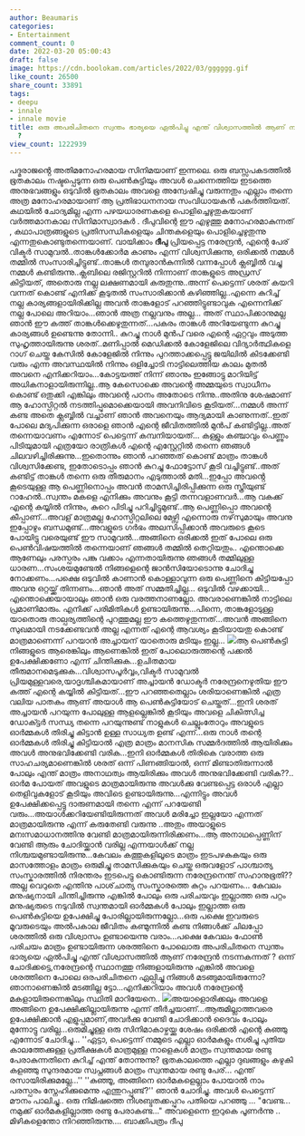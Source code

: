 ```yaml
---
author: Beaumaris
categories:
- Entertainment
comment_count: 0
date: 2022-03-20 05:00:43
draft: false
image: https://cdn.boolokam.com/articles/2022/03/gggggg.gif
like_count: 26500
share_count: 33891
tags:
- deepu
- innale
- innale movie
title: ഒരു അപരിചിതനെ സ്വന്തം ഭാര്യയെ ഏൽപിച്ചു എന്ത് വിശ്വാസത്തിൽ ആണ് നരേന്ദ്രൻ നടന്നകന്നത്
  ?
view_count: 1222939
---
```


പദ്മരാജൻ്റെ അതിമനോഹരമായ സിനിമയാണ് ഇന്നലെ. ഒരു ബസ്സപകടത്തിൽ ഭൂതകാലം നഷ്ടപ്പെടുന്ന ഒരു പെൺകുട്ടിയും അവൾ ചെന്നെത്തിയ ഇടത്തെ അനുഭവങ്ങളും ഒടുവിൽ ഭൂതകാലം അവളെ അന്വേഷിച്ചു വരുന്നതും എല്ലാം തന്നെ അത്ര മനോഹരമായാണ് ആ പ്രതിഭാധനനായ സംവിധായകൻ പകർത്തിയത്. കഥയിൽ ചോദ്യമില്ല എന്ന പഴയധാരണകളെ പൊളിച്ചെഴുതുകയാണ് വർത്തമാനകാല സിനിമാസ്വാദകർ . ദീപുവിന്റെ ഈ എഴുത്തു മനോഹരമാകുന്നത് , കഥാപാത്രങ്ങളുടെ പ്രതിസന്ധികളെയും ചിന്തകളെയും പൊളിച്ചെഴുതുന്നു എന്നതുകൊണ്ടുതന്നെയാണ്. വായിക്കാം **ദീപു** പ്രിയപ്പെട്ട നരേന്ദ്രൻ, എന്റെ പേര് വിക്ടർ സാമുവൽ..താങ്കൾക്കോർമ കാണും എന്ന് വിശ്വസിക്കുന്നു, ഒരിക്കൽ നമ്മൾ തമ്മിൽ സംസാരിച്ചിട്ടുണ്ട്..താങ്കൾ തമ്പുരാൻകുന്നിൽ വന്നപ്പോൾ ക്ലബ്ബിൽ വച്ചു നമ്മൾ കണ്ടിരുന്നു..ക്ലബിലെ രജിസ്റ്ററിൽ നിന്നാണ് താങ്കളുടെ അഡ്രസ് കിട്ടിയത്, അതൊരു നല്ല ലക്ഷണമായി കരുതുന്നു..അന്ന് പെട്ടെന്ന് ശരത് കയറി വന്നത് കൊണ്ട് എനിക്ക് കൂടുതൽ സംസാരിക്കാൻ കഴിഞ്ഞില്ല..എന്നെ കുറിച്ച് നല്ല കാര്യങ്ങളായിരിക്കില്ല അവൻ താങ്കളോട് പറഞ്ഞിട്ടുണ്ടാവുക എന്നെനിക്ക് നല്ല പോലെ അറിയാം...ഞാൻ അത്ര നല്ലവനും അല്ല... അത് സ്ഥാപിക്കാനുമല്ല ഞാൻ ഈ കത്ത് താങ്കൾക്കെഴുതുന്നത്...പകരം താങ്കൾ അറിയേണ്ടുന്ന കുറച്ചു കാര്യങ്ങൾ ഉണ്ടെന്നു തോന്നി.. കുറച്ചു നാൾ മുൻപ് വരെ എന്റെ ഏറ്റവും അടുത്ത സുഹൃത്തായിരുന്നു ശരത്..മണിപ്പാൽ മെഡിക്കൽ കോളേജിലെ വിദ്യാർത്ഥികളെ റാഗ് ചെയ്ത കേസിൽ കോളേജിൽ നിന്നും പുറത്താക്കപ്പെട്ടു ജയിലിൽ കിടക്കേണ്ടി വരും എന്ന അവസ്ഥയിൽ നിന്നും ഒളിച്ചോടി നാട്ടിലെത്തിയ കാലം മുതൽ അവനെ എനിക്കറിയാം...കോട്ടയത്ത് നിന്ന് ഞാനും ഇങ്ങോട്ടു മാറിയിട്ട് അധികനാളായിരുന്നില്ല..ആ കേസൊക്കെ അവന്റെ അമ്മയുടെ സ്വാധീനം കൊണ്ട് ഒതുക്കി എങ്കിലും അവന്റെ പഠനം അതോടെ നിന്നു..അതിനു ശേഷമാണ് ആ ഹോസ്പിറ്റൽ നടത്തിപ്പുമൊക്കെയായി അവനിവിടെ കൂടിയത്...നമ്മൾ അന്ന് കണ്ട അതെ ക്ലബ്ബിൽ വച്ചാണ് ഞാൻ അവനെയും ആദ്യമായി കാണുന്നത്..ഇത് പോലെ മദ്യപിക്കുന്ന ഒരാളെ ഞാൻ എന്റെ ജീവിതത്തിൽ മുൻപ് കണ്ടിട്ടില്ല..അത് തന്നെയാവണം എന്നോട് പെട്ടെന്ന് കമ്പനിയായത്... കള്ളും കഞ്ചാവും പെണ്ണും പിടിയുമായി എത്രയോ രാത്രികൾ എന്റെ എസ്റ്റേറ്റിൽ തന്നെ ഞങ്ങൾ ചിലവഴിച്ചിരിക്കുന്നു...ഇതൊന്നും ഞാൻ പറഞ്ഞത് കൊണ്ട് മാത്രം താങ്കൾ വിശ്വസിക്കേണ്ട, ഇതോടൊപ്പം ഞാൻ കുറച്ചു ഫോട്ടോസ് കൂടി വച്ചിട്ടുണ്ട്..അത് കണ്ടിട്ട് താങ്കൾ തന്നെ ഒരു തീരുമാനം എടുത്താൽ മതി...ഇപ്പോ അവൻ്റെ കൂടെയുള്ള ആ പെണ്ണിനൊപ്പം അവൻ താമസിച്ചിരിപ്പിക്കുന്ന ഒരു സ്ത്രീയുണ്ട് റാഹേൽ..സ്വന്തം മകളെ എനിക്കും അവനും കൂട്ടി തന്നവളാണവർ...ആ വകക്ക് എന്റെ കയ്യിൽ നിന്നും, കുറെ പിടിച്ചു പറിച്ചിട്ടുമുണ്ട്..ആ പെണ്ണിപ്പൊ അവന്റെ കീപ്പാണ്...അവള് മാത്രമല്ല ഹോസ്പിറ്റലിലെ മേഴ്സി എന്നൊരു നഴ്‌സുമായും അവനു ഇപ്പോഴും ബന്ധമുണ്ട്...അവളുടെ ഗർഭം അലസിപ്പിക്കാൻ അവരുടെ കൂടെ പോയിട്ടു വരെയുണ്ട് ഈ സാമുവൽ...അങ്ങിനെ ഒരിക്കൽ ഇത് പോലെ ഒരു പെൺവിഷയത്തിൽ തന്നെയാണ് ഞങ്ങൾ തമ്മിൽ തെറ്റിയതും.. എന്തൊക്കെ ആണേലും പരസ്പരം പങ്കു വക്കാം എന്നതായിരുന്നു ഞങ്ങൾ തമ്മിലുള്ള ധാരണ...സംശയമുണ്ടേൽ നിങ്ങളെന്റെ ജാൻസിയോടൊന്നു ചോദിച്ചു നോക്കണം...പക്ഷെ ഒടുവിൽ കാണാൻ കൊള്ളാവുന്ന ഒരു പെണ്ണിനെ കിട്ടിയപ്പോ അവനു ഒറ്റയ്ക്ക് തിന്നണം...ഞാൻ അത് സമ്മതിച്ചില്ല... ഒടുവിൽ വഴക്കായി... എന്തൊക്കെയായാലും ഞാൻ ഒരു വരത്തനാണല്ലോ. അവരാണെങ്കിൽ നാട്ടിലെ പ്രമാണിമാരും. എനിക്ക് പരിമിതികൾ ഉണ്ടായിരുന്നു...പിന്നെ, താങ്കളോടുള്ള യാതൊരു താല്പര്യത്തിന്റെ പുറത്തുമല്ല ഈ കത്തെഴുതുന്നത്...അവൻ അങ്ങിനെ സുഖമായി നടക്കേണ്ടവൻ അല്ല എന്നത് എന്റെ ആവശ്യം കൂടിയായതു കൊണ്ട് മാത്രമാണെന്ന് പറയാൻ അച്ചായന് യാതൊരു മടിയും ഇല്ല... ![](https://cdn.boolokam.com/articles/2022/03/gggggg.gif)ആ പെൺകുട്ടി നിങ്ങളുടെ ആരെങ്കിലും ആണെങ്കിൽ ഇത് പോലൊരുത്തന്റെ പക്കൽ ഉപേക്ഷിക്കണോ എന്ന് ചിന്തിക്കുക...ഉചിതമായ തീരുമാനമെടുക്കുക...വിശ്വാസപൂർവ്വം,വിക്ടർ സാമുവൽ പ്രിയമുള്ളവരെ,യാദൃശ്ചികമായാണ് അച്ചായൻ ഡോക്ടർ നരേന്ദ്രനെഴുതിയ ഈ കത്ത് എന്റെ കയ്യിൽ കിട്ടിയത്...ഈ പറഞ്ഞതെല്ലാം ശരിയാണെങ്കിൽ എത്ര വലിയ പാതകം ആണ് അയാൾ ആ പെൺകുട്ടിയോട് ചെയ്തത്...ഇനി ശരത് അച്ചായൻ പറയുന്ന പോലുള്ള ആളല്ലെങ്കിൽ കൂടിയും അവളെ ചികിത്സിച്ച ഡോക്ട്ടർ സന്ധ്യ തന്നെ പറയുന്നുണ്ട് നാളുകൾ ചെല്ലുംതോറും അവളുടെ ഓർമ്മകൾ തിരിച്ചു കിട്ടാൻ ഉള്ള സാധ്യത ഉണ്ട് എന്ന്...ഒരു നാൾ തന്റെ ഓർമ്മകൾ തിരിച്ചു കിട്ടിയാൽ എത്ര മാത്രം മാനസിക സമ്മർദത്തിൽ ആയിരിക്കും അവൾ അനുഭവിക്കേണ്ടി വരിക...ഇനി ഓർമ്മകൾ തിരികെ വരാത്ത ഒരു സാഹചര്യമാണെങ്കിൽ ശരത് ഒന്ന് പിണങ്ങിയാൽ, ഒന്ന് മിണ്ടാതിരുന്നാൽ പോലും എന്ത് മാത്രം അനാഥത്വം ആയിരിക്കും അവൾ അനുഭവിക്കേണ്ടി വരിക??.. ഓർമ പോയത് അവളുടെ മാത്രമായിരുന്നു അവൾക്കു വേണ്ടപ്പെട്ട ഒരാൾ എല്ലാ തെളിവുകളോട് കൂടിയും അവിടെ ഉണ്ടായിരുന്നു...എന്നിട്ടും അവൾ ഉപേക്ഷിക്കപ്പെട്ടു ദാരുണമായി തന്നെ എന്ന് പറയേണ്ടി വരും...അയാൾക്കറിയേണ്ടിയിരുന്നത് അവൾ മരിച്ചോ ഇല്ലയോ എന്നത് മാത്രമായിരുന്നു എന്ന് കരുതേണ്ടി വരുന്നു ..അതും അയാളുടെ മനഃസമാധാനത്തിനു വേണ്ടി മാത്രമായിരുന്നിരിക്കണം...ആ അനാഥപ്പെണ്ണിന് വേണ്ടി ആരും ചോദിയ്ക്കാൻ വരില്ല എന്നയാൾക്ക് നല്ല നിശ്ചയമുണ്ടായിരുന്നു...കേവലം കത്തുകളിലൂടെ മാത്രം ഇടപഴകുകയും ഒരു മാസത്തോളം മാത്രം ഒരുമിച്ചു താമസിക്കുകയും ചെയ്ത ഒരുവളോട് പാശ്ചാത്യ സംസ്കാരത്തിൽ നിരന്തരം ഇടപെട്ടു കൊണ്ടിരുന്ന നരേന്ദ്രനെന്ത് സഹാനുഭൂതി??അല്ല വെറുതെ എന്തിനു പാശ്‌ചാത്യ സംസ്കാരത്തെ കുറ്റം പറയണം... കേവലം മനുഷ്യനായി ചിന്തിച്ചിരുന്നു എങ്കിൽ പോലും ഒരു പരിചയവും ഇല്ലാത്ത ഒരു പറ്റം മനുഷ്യരുടെ നടുവിൽ സ്വന്തമായി ഓർമ്മകൾ പോലും ഇല്ലാത്ത ഒരു പെൺകുട്ടിയെ ഉപേക്ഷിച്ചു പോരില്ലായിരുന്നല്ലോ...ഒരു പക്ഷെ ഇവരുടെ മൂവരുടെയും അൽപകാല ജീവിതം കണ്മുന്നിൽ കണ്ട നിങ്ങൾക്ക് ചിലപ്പോ ശരത്തിൽ ഒരു വിശ്വാസം ഉണ്ടായെന്നു വരാം...പക്ഷെ കേവലം ഫോൺ പരിചയം മാത്രം ഉണ്ടായിരുന്ന ശരത്തിനെ പോലൊരു അപരിചിതനെ സ്വന്തം ഭാര്യയെ ഏൽപിച്ചു എന്ത് വിശ്വാസത്തിൽ ആണ് നരേന്ദ്രൻ നടന്നകന്നത് ? ഒന്ന് ചോദിക്കട്ടെ,നരേന്ദ്രന്റെ സ്ഥാനത്തു നിങ്ങളായിരുന്നു എങ്കിൽ അവളെ ശരത്തിനെ പോലെ ഒരപരിചിതനെ ഏല്പിച്ചു നിങ്ങൾ മടങ്ങുമായിരുന്നോ?ഞാനാണെങ്കിൽ മടങ്ങില്ല ട്ടോ...എനിക്കറിയാം അവൾ നരേന്ദ്രന്റെ മകളായിരുന്നെങ്കിലും സ്ഥിതി മാറിയേനെ.. ![](https://cdn.boolokam.com/articles/2022/03/gfgrrr.gif)അയാളൊരിക്കലും അവളെ അങ്ങിനെ ഉപേക്ഷിക്കില്ലായിരുന്നു എന്ന് തീർച്ചയാണ്...ആരുമില്ലാത്തവരെ ഉപേക്ഷിക്കാൻ എളുപ്പമാണ്,അവർക്കു വേണ്ടി ചോദിക്കാൻ ദൈവം പോലും മുന്നോട്ടു വരില്ല...ഒരുമിച്ചുള്ള ഒരു സിനിമാകാഴ്ചയ്ക്കു ശേഷം ഒരിക്കൽ എന്റെ കുഞ്ഞു എന്നോട് ചോദിച്ചു... ''ഏട്ടാ, പെട്ടെന്ന് നമ്മുടെ എല്ലാ ഓർമകളും നശിച്ചു പുതിയ കാലത്തേക്കുള്ള പ്രതീക്ഷകൾ മാത്രമുള്ള നാളെകൾ മാത്രം സ്വന്തമായ രണ്ടു പേരാകുന്നതിനെ കുറിച്ച് എന്ത് തോന്നുന്നു? ഭൂതകാലത്തെ എല്ലാ ദുഖങ്ങളും കഴുകി കളഞ്ഞു സുന്ദരമായ സ്വപ്നങ്ങൾ മാത്രം സ്വന്തമായ രണ്ടു പേര്... എന്ത് രസായിരിക്കുമല്ലേ...'' ''കുഞ്ഞൂ, അങ്ങിനെ ഓർമകളെല്ലാം പോയാൽ നാം പരസ്പരം സ്നേഹിക്കുമെന്നു എന്തുറപ്പുണ്ട്?'' ഞാൻ ചോദിച്ചു. അവൾ പെട്ടെന്ന് മൗനം പാലിച്ചു.. ഒരു നിമിഷത്തെ നിശബ്ദതക്കപ്പുറം പതിയെ പറഞ്ഞു ... "വേണ്ട... നമുക്ക് ഓർമകളില്ലാത്ത രണ്ടു പേരാകണ്ട..." അവളെന്നെ ഇറുകെ പൂണർന്നു .. മിഴികളെന്തോ നിറഞ്ഞിരുന്നു.... ബാക്കിപത്രം ദീപു